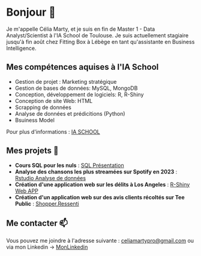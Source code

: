 # Bonjour 👋

Je m'appelle Célia Marty, et je suis en fin de Master 1 - Data Analyst/Scientist à l'IA School de Toulouse.
Je suis actuellement stagiaire jusqu'à fin août chez Fitting Box à Lébège en tant qu'assistante en Business Intelligence.

## Mes compétences aquises à l'IA School
- Gestion de projet : Marketing stratégique 
- Gestion de bases de données: MySQL, MongoDB
- Conception, développement de logiciels: R, R-Shiny
- Conception de site Web: HTML
- Scrapping de données 
- Analyse de données et prédicitions (Python)
- Bsuiness Model 

Pour plus d'informations : [IA SCHOOL](https://www.intelligence-artificielle-school.com/les-formations/cycle-mastere/)

## Mes projets 💬
- **Cours SQL pour les nuls** :  [SQL Présentation](SQLPourlesNuls.pdf)
- **Analyse des chansons les plus streamées sur Spotify en 2023** : [Rstudio Analyse de données](https://github.com/CeliaMarty/CeliaMarty/blob/main/CeliaMARTY-Spotify.R)
- **Création d'une application web sur les délits à Los Angeles** : [R-Shiny Web APP](https://github.com/CeliaMarty/Projet-R-Shiny-)
- **Création d'un application web sur des avis clients récoltés sur Tee Public** : [Shopper.Ressenti](https://github.com/CeliaMarty/SHOPPER.RESSENTI.git)

## Me contacter 📫

Vous pouvez me joindre à l'adresse suivante : celiamartypro@gmail.com
ou via mon Linkedin -> [MonLinkedin](www.linkedin.com/in/célia-m-4b0448220)


